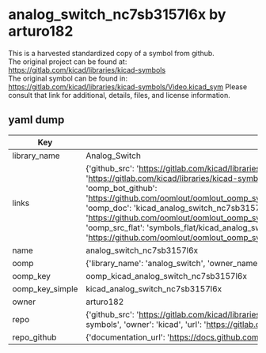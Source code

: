 # analog_switch_nc7sb3157l6x by arturo182  
This is a harvested standardized copy of a symbol from github.  
The original project can be found at:  
https://gitlab.com/kicad/libraries/kicad-symbols  
The original symbol can be found in:
https://gitlab.com/kicad/libraries/kicad-symbols/Video.kicad_sym
Please consult that link for additional, details, files, and license information.  
## yaml dump  
| Key | Value |  
| --- | --- |  
| library_name | Analog_Switch |  
| links | {'github_src': 'https://gitlab.com/kicad/libraries/kicad-symbols/Video.kicad_sym', 'github_src_repo': 'https://gitlab.com/kicad/libraries/kicad-symbols', 'oomp_bot': 'kicad_analog_switch_nc7sb3157l6x/working', 'oomp_bot_github': 'https://github.com/oomlout/oomlout_oomp_symbol_bot/tree/main/kicad_analog_switch_nc7sb3157l6x/working', 'oomp_doc': 'kicad_analog_switch_nc7sb3157l6x/working', 'oomp_doc_github': 'https://github.com/oomlout/oomlout_oomp_symbol_doc/tree/main/kicad_analog_switch_nc7sb3157l6x/working', 'oomp_src_flat': 'symbols_flat/kicad_analog_switch_nc7sb3157l6x/working', 'oomp_src_flat_github': 'https://github.com/oomlout/oomlout_oomp_symbol_src/tree/main/kicad_analog_switch_nc7sb3157l6x/working'} |  
| name | analog_switch_nc7sb3157l6x |  
| oomp | {'library_name': 'analog_switch', 'owner_name': 'kicad', 'symbol_name': 'analog_switch_nc7sb3157l6x'} |  
| oomp_key | oomp_kicad_analog_switch_nc7sb3157l6x |  
| oomp_key_simple | kicad_analog_switch_nc7sb3157l6x |  
| owner | arturo182 |  
| repo | {'github_src': 'https://gitlab.com/kicad/libraries/kicad-symbols/Video.kicad_sym', 'name': 'libraries/kicad-symbols', 'owner': 'kicad', 'url': 'https://gitlab.com/kicad/libraries/kicad-symbols'} |  
| repo_github | {'documentation_url': 'https://docs.github.com/rest/repos/repos#get-a-repository', 'message': 'Not Found'} |  

